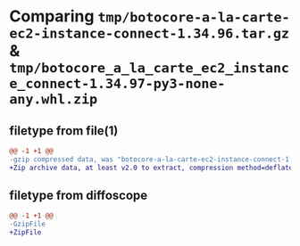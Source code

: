 # Comparing `tmp/botocore-a-la-carte-ec2-instance-connect-1.34.96.tar.gz` & `tmp/botocore_a_la_carte_ec2_instance_connect-1.34.97-py3-none-any.whl.zip`

## filetype from file(1)

```diff
@@ -1 +1 @@
-gzip compressed data, was "botocore-a-la-carte-ec2-instance-connect-1.34.96.tar", last modified: Thu May  2 01:01:27 2024, max compression
+Zip archive data, at least v2.0 to extract, compression method=deflate
```

## filetype from diffoscope

```diff
@@ -1 +1 @@
-GzipFile
+ZipFile
```

